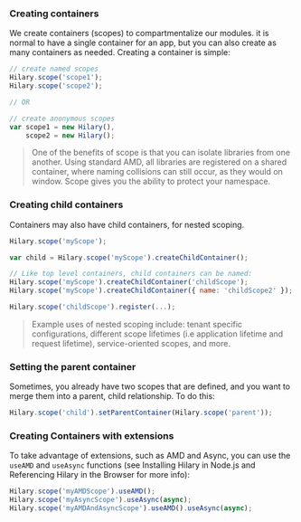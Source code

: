 ### Creating containers
We create containers (scopes) to compartmentalize our modules. it is normal to have a single container for an app, but you can also create as many containers as needed. Creating a container is simple:

```JavaScript
// create named scopes
Hilary.scope('scope1');
Hilary.scope('scope2');

// OR

// create anonymous scopes
var scope1 = new Hilary(),
    scope2 = new Hilary();
```

> One of the benefits of scope is that you can isolate libraries from one another. Using standard AMD, all libraries are registered on a shared container, where naming collisions can still occur, as they would on window. Scope gives you the ability to protect your namespace.

### Creating child containers
Containers may also have child containers, for nested scoping.

```JavaScript
Hilary.scope('myScope');

var child = Hilary.scope('myScope').createChildContainer();

// Like top level containers, child containers can be named:
Hilary.scope('myScope').createChildContainer('childScope');
Hilary.scope('myScope').createChildContainer({ name: 'childScope2' });

Hilary.scope('childScope').register(...);
```

> Example uses of nested scoping include: tenant specific configurations, different scope lifetimes (i.e application lifetime and request lifetime), service-oriented scopes, and more.

### Setting the parent container
Sometimes, you already have two scopes that are defined, and you want to merge them into a parent, child relationship. To do this:

```JavaScript
Hilary.scope('child').setParentContainer(Hilary.scope('parent'));
```

### Creating Containers with extensions
To take advantage of extensions, such as AMD and Async, you can use the ``useAMD`` and ``useAsync`` functions (see Installing Hilary in Node.js and Referencing Hilary in the Browser for more info):

```JavaScript
Hilary.scope('myAMDScope').useAMD();
Hilary.scope('myAsyncScope').useAsync(async);
Hilary.scope('myAMDAndAsyncScope').useAMD().useAsync(async);
```